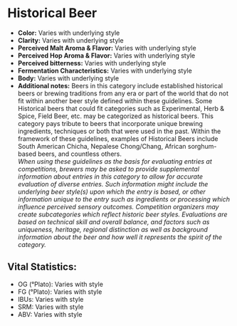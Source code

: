 # Historical Beer

- **Color:** Varies with underlying style
- **Clarity:** Varies with underlying style
- **Perceived Malt Aroma & Flavor:** Varies with underlying style
- **Perceived Hop Aroma & Flavor:** Varies with underlying style
- **Perceived bitterness:** Varies with underlying style
- **Fermentation Characteristics:** Varies with underlying style
- **Body:** Varies with underlying style
- **Additional notes:** Beers in this category include established historical beers or brewing traditions from any era or part of the world that do not fit within another beer style defined within these guidelines. Some Historical beers that could fit categories such as Experimental, Herb & Spice, Field Beer, etc. may be categorized as historical beers. This category pays tribute to beers that incorporate unique brewing ingredients, techniques or both that were used in the past. Within the framework of these guidelines, examples of Historical Beers include South American Chicha, Nepalese Chong/Chang, African sorghum-based beers, and countless others.<br/>
_When using these guidelines as the basis for evaluating entries at competitions, brewers may be asked to provide supplemental information about entries in this category to allow for accurate evaluation of diverse entries. Such information might include the underlying beer style(s) upon which the entry is based, or other information unique to the entry such as ingredients or processing which influence perceived sensory outcomes. Competition organizers may create subcategories which reflect historic beer styles. Evaluations are based on technical skill and overall balance, and factors such as uniqueness, heritage, regional distinction as well as background information about the beer and how well it represents the spirit of the category._

## Vital Statistics:

- OG (°Plato): Varies with style 
- FG (°Plato): Varies with style 
- IBUs: Varies with style 
- SRM: Varies with style 
- ABV: Varies with style 
